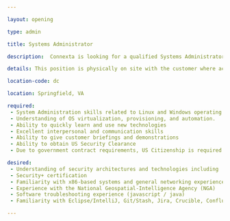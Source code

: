 ```yaml
---

layout: opening

type: admin

title: Systems Administrator

description:  Connexta is looking for a qualified Systems Administrator to support integration at customer locations in the Washington DC metro area.

details: This position is physically on site with the customer where access to internal systems permit the installation and integration of newly developed software. In this unique position, you will be able to be a part of the extended Connexta team while developing positive relationships with the core customer team. Junior and senior positions are available. Salary is commensurate with expertise.

location-code: dc

location: Springfield, VA

required:
 - System Administration skills related to Linux and Windows operating systems. 
 - Understanding of OS virtualization, provisioning, and automation. 
 - Ability to quickly learn and use new technologies 
 - Excellent interpersonal and communication skills
 - Ability to give customer briefings and demonstrations
 - Ability to obtain US Security Clearance
 - Due to government contract requirements, US Citizenship is required 

desired:
 - Understanding of security architectures and technologies including  PKI, SSL, TLS, SAML, etc
 - Security+ certification 
 - Familiarity with x86-based systems and general networking experience
 - Experience with the National Geospatial-Intelligence Agency (NGA)
 - Software troubleshooting experience (javascript / java)
 - Familiarity with Eclipse/IntelliJ, Git/Stash, Jira, Crucible, Confluence, Jenkins, and SonarQube 

---
```

